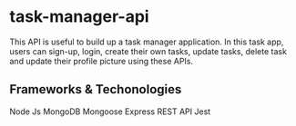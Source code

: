 # task-manager-api

This API is useful to build up a task manager application.
In this task app, users can sign-up, login, create their own tasks, update tasks, delete task and update their profile picture using these APIs.

## Frameworks & Techonologies

Node Js
MongoDB
Mongoose
Express
REST API
Jest
